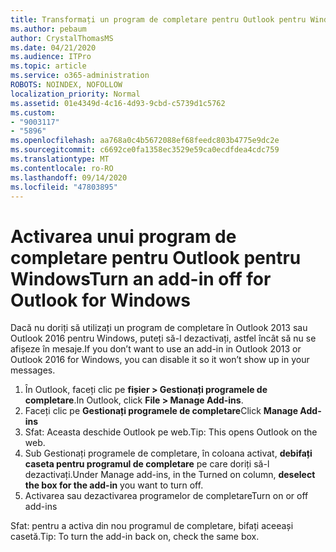 ```yaml
---
title: Transformați un program de completare pentru Outlook pentru Windows?
ms.author: pebaum
author: CrystalThomasMS
ms.date: 04/21/2020
ms.audience: ITPro
ms.topic: article
ms.service: o365-administration
ROBOTS: NOINDEX, NOFOLLOW
localization_priority: Normal
ms.assetid: 01e4349d-4c16-4d93-9cbd-c5739d1c5762
ms.custom:
- "9003117"
- "5896"
ms.openlocfilehash: aa768a0c4b5672088ef68feedc803b4775e9dc2e
ms.sourcegitcommit: c6692ce0fa1358ec3529e59ca0ecdfdea4cdc759
ms.translationtype: MT
ms.contentlocale: ro-RO
ms.lasthandoff: 09/14/2020
ms.locfileid: "47803895"
---
```

# <a name="turn-an-add-in-off-for-outlook-for-windows"></a><span data-ttu-id="a2816-102">Activarea unui program de completare pentru Outlook pentru Windows</span><span class="sxs-lookup"><span data-stu-id="a2816-102">Turn an add-in off for Outlook for Windows</span></span>

<span data-ttu-id="a2816-103">Dacă nu doriți să utilizați un program de completare în Outlook 2013 sau Outlook 2016 pentru Windows, puteți să-l dezactivați, astfel încât să nu se afișeze în mesaje.</span><span class="sxs-lookup"><span data-stu-id="a2816-103">If you don’t want to use an add-in in Outlook 2013 or Outlook 2016 for Windows, you can disable it so it won’t show up in your messages.</span></span>  

1. <span data-ttu-id="a2816-104">În Outlook, faceți clic pe **fișier > Gestionați programele de completare**.</span><span class="sxs-lookup"><span data-stu-id="a2816-104">In Outlook, click **File > Manage Add-ins**.</span></span>
2. <span data-ttu-id="a2816-105">Faceți clic pe  **Gestionați programele de completare**</span><span class="sxs-lookup"><span data-stu-id="a2816-105">Click  **Manage Add-ins**</span></span>
3. <span data-ttu-id="a2816-106">Sfat: Aceasta deschide Outlook pe web.</span><span class="sxs-lookup"><span data-stu-id="a2816-106">Tip: This opens Outlook on the web.</span></span>
4. <span data-ttu-id="a2816-107">Sub Gestionați programele de completare, în coloana activat, **debifați caseta pentru programul de completare**  pe care doriți să-l dezactivați.</span><span class="sxs-lookup"><span data-stu-id="a2816-107">Under Manage add-ins, in the Turned on column, **deselect the box for the add-in**  you want to turn off.</span></span>
5. <span data-ttu-id="a2816-108">Activarea sau dezactivarea programelor de completare</span><span class="sxs-lookup"><span data-stu-id="a2816-108">Turn on or off add-ins</span></span>

<span data-ttu-id="a2816-109">Sfat: pentru a activa din nou programul de completare, bifați aceeași casetă.</span><span class="sxs-lookup"><span data-stu-id="a2816-109">Tip: To turn the add-in back on, check the same box.</span></span>
